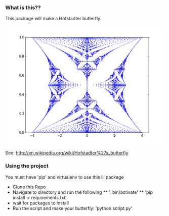 ### What is this??

This package will make a Hofstadter butterfly.

![Alt text](https://github.com/cowalla/Plotting/blob/master/hofstadter_butterfly.png)

See: http://en.wikipedia.org/wiki/Hofstadter%27s_butterfly

### Using the project
You must have 'pip' and virtualenv to use this lil package
* Clone this Repo
* Navigate to directory and run the following
** '. bin/activate'
** 'pip install -r requirements.txt'
* wait for packages to install
* Run the script and make your butterfly: 'python script.py'
